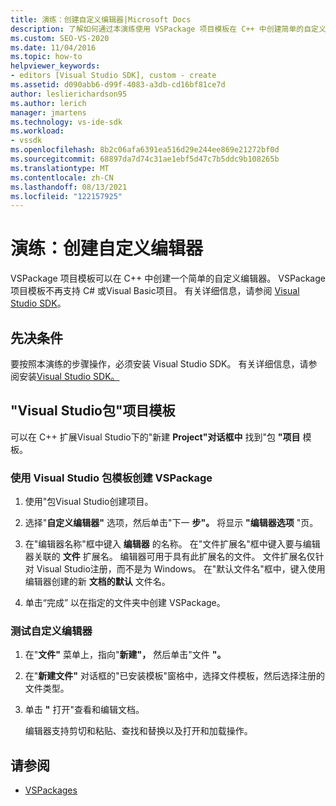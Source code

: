 ```yaml
---
title: 演练：创建自定义编辑器|Microsoft Docs
description: 了解如何通过本演练使用 VSPackage 项目模板在 C++ 中创建简单的自定义编辑器。
ms.custom: SEO-VS-2020
ms.date: 11/04/2016
ms.topic: how-to
helpviewer_keywords:
- editors [Visual Studio SDK], custom - create
ms.assetid: d090abb6-d99f-4083-a3db-cd16bf81ce7d
author: leslierichardson95
ms.author: lerich
manager: jmartens
ms.technology: vs-ide-sdk
ms.workload:
- vssdk
ms.openlocfilehash: 8b2c06afa6391ea516d29e244ee869e21272bf0d
ms.sourcegitcommit: 68897da7d74c31ae1ebf5d47c7b5ddc9b108265b
ms.translationtype: MT
ms.contentlocale: zh-CN
ms.lasthandoff: 08/13/2021
ms.locfileid: "122157925"
---
```

# <a name="walkthrough-create-a-custom-editor"></a>演练：创建自定义编辑器
VSPackage 项目模板可以在 C++ 中创建一个简单的自定义编辑器。 VSPackage 项目模板不再支持 C# 或Visual Basic项目。 有关详细信息，请参阅 [Visual Studio SDK](../extensibility/visual-studio-sdk.md)。

## <a name="prerequisites"></a>先决条件
 要按照本演练的步骤操作，必须安装 Visual Studio SDK。 有关详细信息，请参阅安装[Visual Studio SDK。](../extensibility/installing-the-visual-studio-sdk.md)

## <a name="the-visual-studio-package-project-template"></a>"Visual Studio包"项目模板
 可以在 C++ 扩展Visual Studio下的"新建 **Project"对话框中** 找到"包 **"项目** 模板。

### <a name="to-create-a-vspackage-using-the-visual-studio-package-template"></a>使用 Visual Studio 包模板创建 VSPackage

1. 使用"包Visual Studio创建项目。

2. 选择"**自定义编辑器"** 选项，然后单击"下一 **步"。** 将显示 **"编辑器选项** "页。

3. 在"编辑器名称"框中键入 **编辑器** 的名称。 在"文件扩展名"框中键入要与编辑器关联的 **文件** 扩展名。 编辑器可用于具有此扩展名的文件。 文件扩展名仅针对 Visual Studio注册，而不是为 Windows。 在"默认文件名"框中，键入使用编辑器创建的新 **文档的默认** 文件名。

4. 单击“完成”  以在指定的文件夹中创建 VSPackage。

### <a name="to-test-your-custom-editor"></a>测试自定义编辑器

1. 在"**文件"** 菜单上，指向"**新建"，** 然后单击"文件 **"。**

2. 在"**新建文件"** 对话框的"已安装模板"窗格中，选择文件模板，然后选择注册的文件类型。

3. 单击 **"** 打开"查看和编辑文档。

     编辑器支持剪切和粘贴、查找和替换以及打开和加载操作。

## <a name="see-also"></a>请参阅
- [VSPackages](../extensibility/internals/vspackages.md)
